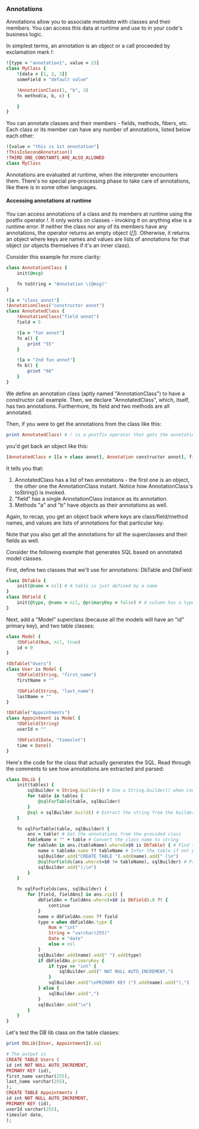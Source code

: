 ### Annotations

Annotations allow you to associate *metadata* with classes and their members. You can access this data at runtime and use to in your code's business logic.

In simplest terms, an annotation is an object or a call proceeded by exclamation mark *!*:
```ruby
![type = "annotation1", value = 23]
class MyClass {
    ![data = [1, 2, 3]]
    someField = "default value"

    !AnnotationClass(1, "b", 3)
    fn method(a, b, c) {

    }
}
```

You can annotate classes and their members - fields, methods, fibers, etc. Each class or its member can have any number of annotations, listed below each other:
```ruby
![value = "this is 1st annotation"]
!ThisIsSecondAnnotation()
!THIRD_ONE_CONSTANTS_ARE_ALSO_ALLOWED
class MyClass
```

Annotations are evaluated at runtime, when the interpreter encounters them. There's no special pre-processing phase to take care of annotations, like there is in some other languages.

#### Accessing annotations at runtime
You can access annotations of a class and its members at runtime using the postfix operator *!*. It only works on classes - invoking it on anything else is a runtime error. If neither the class nor any of its members have any annotations, the operator returns an empty object (*[]*). Otherwise, it returns an object where keys are names and values are lists of annotations for that object (or objects themselves if it's an inner class).

Consider this example for more clarity:
```ruby
class AnnotationClass {
    init(@msg)

    fn toString = "Annotation \(@msg)"
}

![a = "class annot"]
!AnnotationClass("constructor annot")
class AnnotatedClass {
    !AnnotationClass("field annot")
    field = 5

    ![a = "fun annot"]
    fn a() {
        print "55"
    }

    ![a = "2nd fun annot"]
    fn b() {
        print "66"
    }
}
```

We define an annotation class (aptly named "AnnotationClass") to have a constructor call example. Then, we declare "AnnotatedClass", which, itself, has two annotations. Furthermore, its field and two methods are all annotated.

Then, if you were to get the annotations from the class like this:
```ruby
print AnnotatedClass! # ! is a postfix operator that gets the annotations
```

you'd get back an object like this:
```ruby
[AnnotatedClass = [[a = class annot], Annotation constructor annot], field = [Annotation field annot], a = [[a = fun annot]], b = [[a = 2nd fun annot]]]
```

It tells you that:
1. AnnotatedClass has a list of two annotations - the first one is an object, the other one the AnnotationClass instant. Notice how AnnotationClass's toString() is invoked.
2. "field" has a single AnnotationClass instance as its annotation.
3. Methods "a" and "b" have objects as their annotations as well.

Again, to recap, you get an object back where keys are class/field/method names, and values are lists of annotations for that particular key.

Note that you also get all the annotations for all the superclasses and their fields as well.

Consider the following example that generates SQL based on annotated model classes.

First, define two classes that we'll use for annotations: DbTable and DbField:
```ruby
class DbTable {
    init(@name = nil) # A table is just defined by a name
}
class DbField {
    init(@type, @name = nil, @primaryKey = false) # A column has a type, inferrable name and can be a primary key
}
```

Next, add a "Model" superclass (because all the models will have an "id" primary key), and two table classes:
```ruby
class Model {
    !DbField(Num, nil, true)
    id = 0
}

!DbTable("Users")
class User is Model {
    !DbField(String, "first_name")
    firstName = ""

    !DbField(String, "last_name")
    lastName = ""
}

!DbTable("Appointments")
class Appointment is Model {
    !DbField(String)
    userId = ""

    !DbField(Date, "timeslot")
    time = Date()
}
```

Here's the code for the class that actually generates the SQL. Read through the comments to see how annotations are extracted and parsed:
```ruby
class DbLib {
    init(tables) {
        sqlBuilder = String.builder() # Use a String.builder() when concatenating a lot of strings together, for performance reasons
        for table in tables {
            @sqlForTable(table, sqlBuilder)
        }
        @sql = sqlBuilder.build() # Extract the string from the builder with build()
    }

    fn sqlForTable(table, sqlBuilder) {
        ans = table! # Get the annotations from the provided class
        tableName = "" + table # Convert the class name to string
        for tableAn in ans.(tableName).where(=$0 is DbTable) { # Find the DbTable annotation in the class annotations
            name = tableAn.name ?? tableName # Infer the table if not provided
            sqlBuilder.add("CREATE TABLE ").add(name).add(" (\n")
            @sqlForFields(ans.where(=$0 != tableName), sqlBuilder) # Process all the annotations that don't refer to the table class, but its fields instead
            sqlBuilder.add(");\n")
        }
    }

    fn sqlForFields(ans, sqlBuilder) {
        for [field, fieldAns] in ans.zip() {
            dbFieldAn = fieldAns.where(=$0 is DbField).0 ?! {
                continue
            }
            name = dbFieldAn.name ?? field
            type = when dbFieldAn.type {
                Num = "int"
                String = "varchar(255)"
                Date = "date"
                else = nil
            }
            sqlBuilder.add(name).add(" ").add(type)
            if dbFieldAn.primaryKey {
                if type == "int" {
                    sqlBuilder.add(" NOT NULL AUTO_INCREMENT,")
                }
                sqlBuilder.add("\nPRIMARY KEY (").add(name).add("),")
            } else {
                sqlBuilder.add(",")
            }
            sqlBuilder.add("\n")
        }
    }
}
```

Let's test the DB lib class on the table classes:
```ruby
print DbLib([User, Appointment]).sql

# The output is
CREATE TABLE Users (
id int NOT NULL AUTO_INCREMENT,
PRIMARY KEY (id),
first_name varchar(255),
last_name varchar(255),
);
CREATE TABLE Appointments (
id int NOT NULL AUTO_INCREMENT,
PRIMARY KEY (id),
userId varchar(255),
timeslot date,
);
```